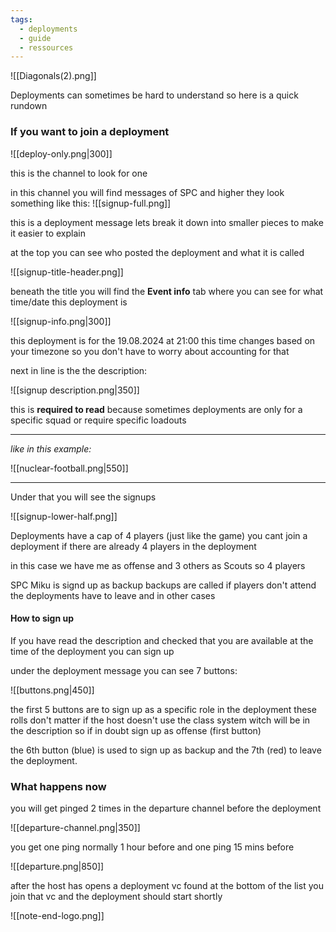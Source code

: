 ```yaml
---
tags:
  - deployments
  - guide
  - ressources
---
```

![[Diagonals(2).png]]

Deployments can sometimes be hard to understand so here is a quick rundown 

### If you want to join a deployment

![[deploy-only.png|300]]



this is the channel to look for one 

in this channel you will find messages of SPC and higher
they look something like this:
![[signup-full.png]]

this is a deployment message lets break it down into smaller pieces to make it easier to explain 

at the top you can see who posted the deployment and what it is called

![[signup-title-header.png]]

beneath the title you will find the **Event info** tab where you can see for what time/date this deployment is

![[signup-info.png|300]]

this deployment is for the 19.08.2024 at 21:00 this time changes based on your timezone so you don't have to worry about accounting for that

next in line is the the description:

![[signup description.png|350]]

this is **required to read** because sometimes deployments are only for a specific squad or require specific loadouts

***
*like in this example:*

![[nuclear-football.png|550]]
***

Under that you will see the signups

![[signup-lower-half.png]]

Deployments have a cap of 4 players (just like the game)
you cant join a deployment if there are already 4 players in the deployment 

in this case we have me as offense and 3 others as Scouts so 4 players 

SPC Miku is signd up as backup 
backups are called if players don't attend the deployments have to leave and in other cases
#### How to sign up
If you have read the description and checked that you are available at the time of the deployment you can sign up

under the deployment message you can see 7 buttons:

![[buttons.png|450]]

the first 5 buttons are to sign up as a specific role in the deployment 
these rolls don't matter if the host doesn't use the class system witch will be in the description so if in doubt sign up as offense (first button)

the 6th button (blue) is used to sign up as backup
and the 7th (red) to leave the deployment.

### What happens now
you will get pinged 2 times in the departure channel before the deployment 

![[departure-channel.png|350]]

you get one ping normally 1 hour before
and one ping 15 mins before

![[departure.png|850]]

after the host has opens a deployment vc found at the bottom of the list you join that vc and the deployment should start shortly


![[note-end-logo.png]]